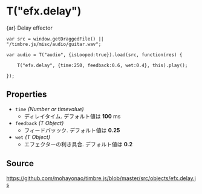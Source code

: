 T("efx.delay")
==============
{ar} Delay effector


```timbre
var src = window.getDraggedFile() || "/timbre.js/misc/audio/guitar.wav";

var audio = T("audio", {isLooped:true}).load(src, function(res) {
    
    T("efx.delay", {time:250, feedback:0.6, wet:0.4}, this).play();
    
});
```

## Properties ##
- `time` _(Number or timevalue)_
  - ディレイタイム. デフォルト値は **100** ms
- `feedback` _(T Object)_
  - フィードバッック. デフォルト値は **0.25**
- `wet` _(T Object)_
  - エフェクターの利き具合. デフォルト値は **0.2**

## Source ##
https://github.com/mohayonao/timbre.js/blob/master/src/objects/efx.delay.js
